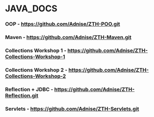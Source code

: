 # JAVA_DOCS
### OOP - https://github.com/Adnise/ZTH-POO.git
### Maven - https://github.com/Adnise/ZTH-Maven.git
### Collections Workshop 1 - https://github.com/Adnise/ZTH-Collections-Workshop-1
### Collections Workshop 2 - https://github.com/Adnise/ZTH-Collections-Workshop-2
### Reflection + JDBC - https://github.com/Adnise/ZTH-Reflection.git
### Servlets - https://github.com/Adnise/ZTH-Servlets.git
